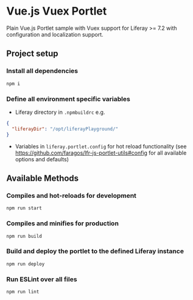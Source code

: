 # Vue.js Vuex Portlet
Plain Vue.js Portlet sample with Vuex support for Liferay >= 7.2 with configuration and localization support. 

## Project setup
### Install all dependencies
```shell script
npm i
```

### Define all environment specific variables
- Liferay directory in `.npmbuildrc` e.g. 
```json
{
  "liferayDir": "/opt/liferayPlayground/"
}
```

- Variables in `liferay.portlet.config` for hot reload functionality (see https://github.com/faragos/lfr-js-portlet-utils#config for all available options and defaults)

## Available Methods
### Compiles and hot-reloads for development
```shell script
npm run start
```

### Compiles and minifies for production
```shell script
npm run build
```

### Build and deploy the portlet to the defined Liferay instance
```shell script
npm run deploy
```

### Run ESLint over all files
```shell script
npm run lint
```
